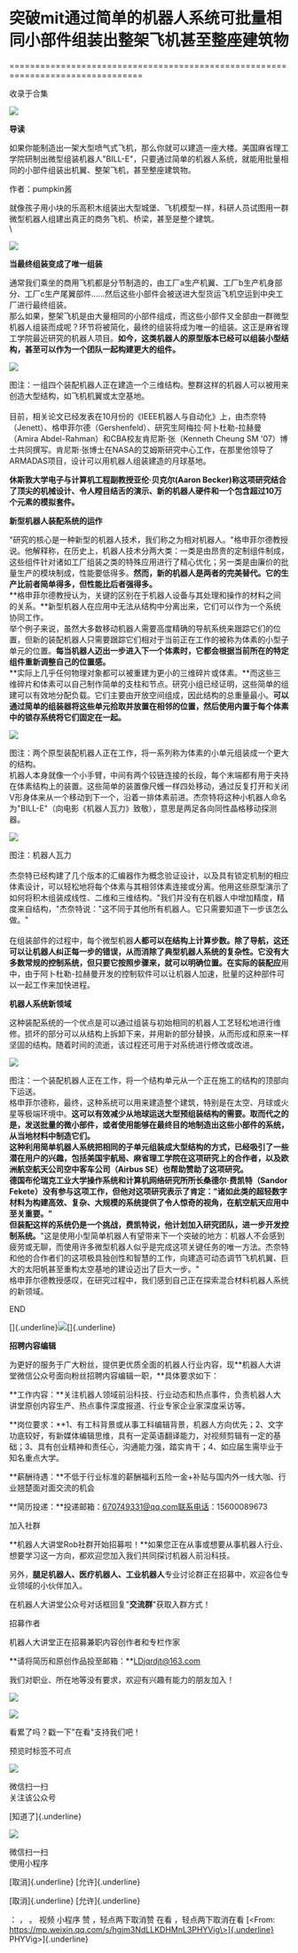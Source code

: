 # 突破mit通过简单的机器人系统可批量相同小部件组装出整架飞机甚至整座建筑物
================================================================================

收录于合集

![](../../assets/008_突破！MIT通过简单的机器人系统，可批量相同小部件组装出整架飞机，甚至整座建筑物！_000.png) 

**导读**

如果你能制造出一架大型喷气式飞机，那么你就可以建造一座大楼。美国麻省理工学院研制出微型组装机器人"BILL-E"，只要通过简单的机器人系统，就能用批量相同的小部件组装出机翼、整架飞机，甚至整座建筑物。

 

作者：pumpkin酱

 就像孩子用小块的乐高积木组装出大型城堡、飞机模型一样，科研人员试图用一群微型机器人组建出真正的商务飞机、桥梁，甚至是整个建筑。\
\
 

![](../../assets/008_突破！MIT通过简单的机器人系统，可批量相同小部件组装出整架飞机，甚至整座建筑物！_001.png) 

**当最终组装变成了唯一组装**

通常我们乘坐的商用飞机都是分节制造的，由工厂a生产机翼、工厂b生产机身部分、工厂c生产尾翼部件......然后这些小部件会被送进大型货运飞机空运到中央工厂进行最终组装。\
那么如果，整架飞机是由大量相同的小部件组成，而这些小部件又全部由一群微型机器人组装而成呢？环节将被简化，最终的组装将成为唯一的组装。这正是麻省理工学院最近研究的机器人项目。**如今，这类机器人的原型版本已经可以组装小型结构，甚至可以作为一个团队一起构建更大的组件。**

![](../../assets/008_突破！MIT通过简单的机器人系统，可批量相同小部件组装出整架飞机，甚至整座建筑物！_002.png) 

图注：一组四个装配机器人正在建造一个三维结构。整群这样的机器人可以被用来创造大型结构，如飞机机翼或太空基地。\
\
目前，相关论文已经发表在10月份的《IEEE机器人与自动化》上，由杰奈特（Jenett）、格申菲尔德（Gershenfeld）、研究生阿梅拉·阿卜杜勒-拉赫曼（Amira Abdel-Rahman）和CBA校友肯尼斯·张（Kenneth Cheung SM \'07）博士共同撰写。肯尼斯·张博士在NASA的艾姆斯研究中心工作，在那里他领导了ARMADAS项目，设计可以用机器人组装建造的月球基地。

 

**休斯敦大学电子与计算机工程副教授亚伦·贝克尔(Aaron Becker)称这项研究结合了顶尖的机械设计、令人瞠目结舌的演示、新的机器人硬件和一个包含超过10万个元素的模拟套件。**

**新型机器人装配系统的运作**

"研究的核心是一种新型的机器人技术，我们称之为相对机器人。"格申菲尔德教授说。他解释称，在历史上，机器人技术分两大类：一类是由昂贵的定制组件制成，这些组件针对诸如工厂组装之类的特殊应用进行了精心优化；另一类是由廉价的批量生产的模块制成，性能要低得多。**然而，新的机器人是两者的完美替代。它的生产比前者简单得多，但性能比后者强得多。**\
**格申菲尔德教授认为，关键的区别在于机器人设备与其处理和操作的材料之间的关系。**新型机器人在应用中无法从结构中分离出来，它们可以作为一个系统协同工作。\
举个例子来说，虽然大多数移动机器人需要高度精确的导航系统来跟踪它们的位置，但新的装配机器人只需要跟踪它们相对于当前正在工作的被称为体素的小型子单元的位置。**每当机器人迈出一步进入下一个体素时，它都会根据当前所在的特定组件重新调整自己的位置感。**\
**实际上几乎任何物理对象都可以被重建为更小的三维碎片或体素。**而这些三维碎片和体素可以自己制作简单的支柱和节点。研究小组已经证明，这些简单的组建可以有效地分配负载。它们主要由开放空间组成，因此结构的总重量最小。**可以通过简单的组装器将这些单元拾取并放置在相邻的位置，然后使用内置于每个体素中的锁存系统将它们固定在一起。**

![](../../assets/008_突破！MIT通过简单的机器人系统，可批量相同小部件组装出整架飞机，甚至整座建筑物！_003.png) 

图注：两个原型装配机器人正在工作，将一系列称为体素的小单元组装成一个更大的结构。\
机器人本身就像一个小手臂，中间有两个铰链连接的长段，每个末端都有用于夹持在体素结构上的装置。这些简单的装置像尺蠖一样四处移动，通过反复打开和关闭V形身体来从一个移动到下一个，沿着一排体素前进。杰奈特将这种小机器人命名为"BILL-E"（向电影《机器人瓦力》致敬），意思是两足各向同性晶格移动探测器。

![](../../assets/008_突破！MIT通过简单的机器人系统，可批量相同小部件组装出整架飞机，甚至整座建筑物！_004.png) 

图注：机器人瓦力\
\
杰奈特已经构建了几个版本的汇编器作为概念验证设计，以及具有锁定机制的相应体素设计，可以轻松地将每个体素与其相邻体素连接或分离。他用这些原型演示了如何将积木组装成线性、二维和三维结构。"我们并没有在机器人中增加精度，精度来自结构，"杰奈特说："这不同于其他所有机器人。它只需要知道下一步该怎么做。"\
\
在组装部件的过程中，每个微型机器**人都可以在结构上计算步数。除了导航，这还可以让机器人纠正每一步的错误，从而消除了典型机器人系统的复杂性。它没有大多数常规的控制系统，但只要它按照步骤来，就可以明确位置。在实际的装配应**用中，由于阿卜杜勒-拉赫曼开发的控制软件可以让机器人加速，批量的这种部件可以一起工作来加快进程。

**机器人系统新领域**

这种装配系统的一个优点是可以通过组装与初始相同的机器人工艺轻松地进行维修。损坏的部分可以从结构上拆卸下来，并用新的部分替换，从而形成和原来一样坚固的结构。随着时间的流逝，该过程还可用于对系统进行修改或改进。

![](../../assets/008_突破！MIT通过简单的机器人系统，可批量相同小部件组装出整架飞机，甚至整座建筑物！_005.png) 

图注：一个装配机器人正在工作，将一个结构单元从一个正在施工的结构的顶部向下运送。\
格申菲尔德称，最终，这种系统可以用来建造整个建筑，特别是在太空、月球或火星等极端环境中。**这可以有效减少从地球运送大型预组装结构的需要。**取而代之的是，发送批量的微小部件，或者使用能够在最终目的地制造出这些小部件的系统，从当地材料中制造它们。\
这种利用简单机器人系统把相同的子单元组装成大型结构的方式，已经吸引了一些潜在用户的兴趣，包括美国宇航局、麻省理工学院在这项研究上的合作者，以及欧洲航空航天公司空中客车公司（Airbus SE）也帮助赞助了这项研究。\
德国布伦瑞克工业大学操作系统和计算机网络研究所所长桑德尔·费凯特（Sandor Fekete）没有参与这项工作，但他对这项研究表示了肯定：**"诸如此类的超轻数字材料为构建高效、复杂、大规模的系统提供了令人惊奇的视角，在航空航天应用中至关重要。"**\
**但装配这样的系统仍是一个挑战，费凯特说，他计划加入研究团队，进一步开发控制系统。**"这是使用小型简单机器人有望带来下一个突破的地方：机器人不会感到疲劳或无聊，而使用许多微型机器人似乎是完成这项关键任务的唯一方法。杰奈特和他的合作者们的这项极具独创性和智慧的工作，向建造可动态调节飞机机翼、巨大的太阳帆甚至重构太空基地的建设迈出了巨大一步。"\
格申菲尔德教授感叹，在研究过程中，我们感到自己正在探索混合材料机器人系统的新领域。

END

[]{.underline}![](../../assets/008_突破！MIT通过简单的机器人系统，可批量相同小部件组装出整架飞机，甚至整座建筑物！_006.png)[]{.underline}

**招聘内容编辑**

为更好的服务于广大粉丝，提供更优质全面的机器人行业内容，现**机器人大讲堂微信公众号面向粉丝招聘内容编辑一职，**具体要求如下：

 

**工作内容：**关注机器人领域前沿科技、行业动态和热点事件，负责机器人大讲堂原创内容生产、热点事件深度报道、行业专家企业家深度采访等。

 

**岗位要求：**1、有工科背景或从事工科编辑背景，机器人方向优先；2、文字功底较好，有新媒体编辑思维，具有一定英语翻译能力，对视频剪辑有一定的基础；3、具有创业精神和责任心，沟通能力强，踏实肯干；4、如应届生需毕业于知名重点大学。

 

**薪酬待遇：**不低于行业标准的薪酬福利五险一金+补贴与国内外一线大咖、行业翘楚面对面交流的机会

 

**简历投递：**投递邮箱：670749331@qq.com联系电话：15600089673

加入社群

**机器人大讲堂Rob社群开始招募啦！**如果您正在从事或想要从事机器人行业、想要学习这一方向，都欢迎您加入我们共同探讨机器人前沿科技。

 

另外，**腿足机器人、医疗机器人、工业机器人**专业讨论群正在招募中，欢迎各位专业领域的小伙伴加入。

 

在机器人大讲堂公众号对话框回复"**交流群**"获取入群方式！

招募作者

机器人大讲堂正在招募兼职内容创作者和专栏作家

**请将简历和原创作品投至邮箱：**LDjqrdjt@163.com  

我们对职业、所在地等没有要求，欢迎有兴趣有能力的朋友加入！

 

![](../../assets/008_突破！MIT通过简单的机器人系统，可批量相同小部件组装出整架飞机，甚至整座建筑物！_007.png) 

![](../../assets/008_突破！MIT通过简单的机器人系统，可批量相同小部件组装出整架飞机，甚至整座建筑物！_008.png) 

看累了吗？戳一下"在看"支持我们吧！

 

预览时标签不可点

![](../../assets/image10.png) 

微信扫一扫\
关注该公众号

[知道了]{.underline}

![](../../assets/image11.png) 

微信扫一扫\
使用小程序

[取消]{.underline} [允许]{.underline}

[取消]{.underline} [允许]{.underline}

： ， 。   视频 小程序 赞 ，轻点两下取消赞 在看 ，轻点两下取消在看 [\<From: https://mp.weixin.qq.com/s/hgjm3NdLLKDHMnL3PHYVig\>]{.underline}
PHYVig\>]{.underline}
